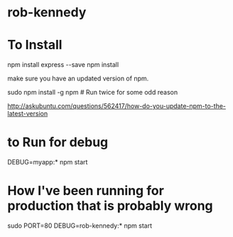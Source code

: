 # rob-kennedy

# To Install
npm install express --save
npm install


make sure you have an updated version of npm. 

sudo npm install -g npm   # Run twice for some odd reason

http://askubuntu.com/questions/562417/how-do-you-update-npm-to-the-latest-version


# to Run for debug

DEBUG=myapp:* npm start

# How I've been running for production that is probably wrong

sudo PORT=80 DEBUG=rob-kennedy:* npm start